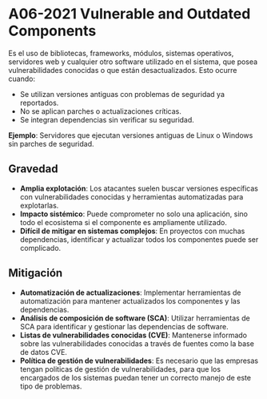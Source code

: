 # A06-2021 Vulnerable and Outdated Components

Es el uso de bibliotecas, frameworks, módulos, sistemas operativos, servidores web y cualquier otro software utilizado en el sistema, que posea vulnerabilidades conocidas o que están desactualizados. Esto ocurre cuando:
- Se utilizan versiones antiguas con problemas de seguridad ya reportados.
- No se aplican parches o actualizaciones críticas.
- Se integran dependencias sin verificar su seguridad.

**Ejemplo**: Servidores que ejecutan versiones antiguas de Linux o Windows sin parches de seguridad.

## Gravedad
- **Amplia explotación**: Los atacantes suelen buscar versiones específicas con vulnerabilidades conocidas y herramientas automatizadas para explotarlas.
- **Impacto sistémico**: Puede comprometer no solo una aplicación, sino todo el ecosistema si el componente es ampliamente utilizado.
- **Difícil de mitigar en sistemas complejos**: En proyectos con muchas dependencias, identificar y actualizar todos los componentes puede ser complicado.

## Mitigación
- **Automatización de actualizaciones**: Implementar herramientas de automatización para mantener actualizados los componentes y las dependencias.
- **Análisis de composición de software (SCA)**: Utilizar herramientas de SCA para identificar y gestionar las dependencias de software.
- **Listas de vulnerabilidades conocidas (CVE)**: Mantenerse informado sobre las vulnerabilidades conocidas a través de fuentes como la base de datos CVE.
- **Política de gestión de vulnerabilidades**: Es necesario que las empresas tengan politicas de gestión de vulnerabilidades, para que los encargados de los sistemas puedan tener un correcto manejo de este tipo de problemas.
